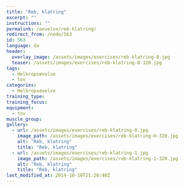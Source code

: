 ```yaml
---
title: "Reb, klatring"
excerpt: ""
instructions: ""
permalink: /oevelse/reb-klatring/
redirect_from: /node/563
id: 563
language: da
header:
  overlay_image: /assets/images/exercises/reb-klatring-0.jpg
  teaser: /assets/images/exercises/reb-klatring-0-320.jpg
tags:
  - Helkropsøvelse
  - tov
categories:
  - Helkropsøvelse
training_type: 
training_focus: 
equipment:
  - tov
muscle_group:
gallery:
  - url: /assets/images/exercises/reb-klatring-0.jpg
    image_path: /assets/images/exercises/reb-klatring-0-320.jpg
    alt: "Reb, klatring"
    title: "Reb, klatring"
  - url: /assets/images/exercises/reb-klatring-1.jpg
    image_path: /assets/images/exercises/reb-klatring-1-320.jpg
    alt: "Reb, klatring"
    title: "Reb, klatring"
last_modified_at: 2014-10-10T21:26:48Z
---
```



